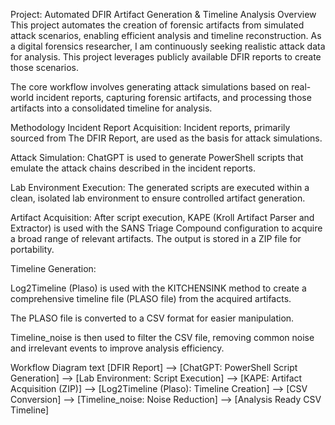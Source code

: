 Project: Automated DFIR Artifact Generation & Timeline Analysis
Overview
This project automates the creation of forensic artifacts from simulated attack scenarios, enabling efficient analysis and timeline reconstruction. As a digital forensics researcher, I am continuously seeking realistic attack data for analysis. This project leverages publicly available DFIR reports to create those scenarios.

The core workflow involves generating attack simulations based on real-world incident reports, capturing forensic artifacts, and processing those artifacts into a consolidated timeline for analysis.

Methodology
Incident Report Acquisition: Incident reports, primarily sourced from The DFIR Report, are used as the basis for attack simulations.

Attack Simulation: ChatGPT is used to generate PowerShell scripts that emulate the attack chains described in the incident reports.

Lab Environment Execution: The generated scripts are executed within a clean, isolated lab environment to ensure controlled artifact generation.

Artifact Acquisition: After script execution, KAPE (Kroll Artifact Parser and Extractor) is used with the SANS Triage Compound configuration to acquire a broad range of relevant artifacts. The output is stored in a ZIP file for portability.

Timeline Generation:

Log2Timeline (Plaso) is used with the KITCHENSINK method to create a comprehensive timeline file (PLASO file) from the acquired artifacts.

The PLASO file is converted to a CSV format for easier manipulation.

Timeline_noise is then used to filter the CSV file, removing common noise and irrelevant events to improve analysis efficiency.

Workflow Diagram
text
[DFIR Report] --> [ChatGPT: PowerShell Script Generation] --> [Lab Environment: Script Execution] --> [KAPE: Artifact Acquisition (ZIP)] --> [Log2Timeline (Plaso): Timeline Creation] --> [CSV Conversion] --> [Timeline_noise: Noise Reduction] --> [Analysis Ready CSV Timeline]
